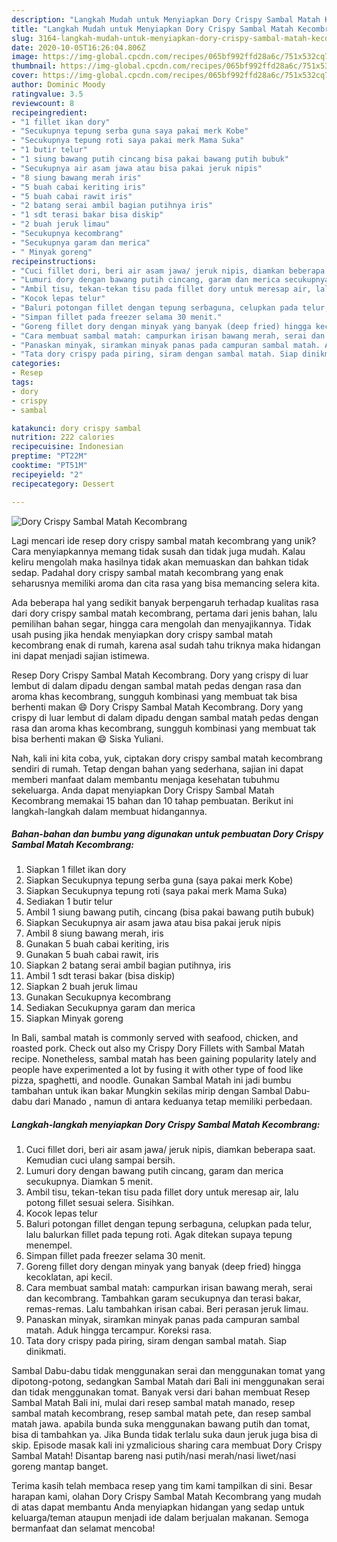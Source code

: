 ```yaml
---
description: "Langkah Mudah untuk Menyiapkan Dory Crispy Sambal Matah Kecombrang yang Lezat Sekali"
title: "Langkah Mudah untuk Menyiapkan Dory Crispy Sambal Matah Kecombrang yang Lezat Sekali"
slug: 3164-langkah-mudah-untuk-menyiapkan-dory-crispy-sambal-matah-kecombrang-yang-lezat-sekali
date: 2020-10-05T16:26:04.806Z
image: https://img-global.cpcdn.com/recipes/065bf992ffd28a6c/751x532cq70/dory-crispy-sambal-matah-kecombrang-foto-resep-utama.jpg
thumbnail: https://img-global.cpcdn.com/recipes/065bf992ffd28a6c/751x532cq70/dory-crispy-sambal-matah-kecombrang-foto-resep-utama.jpg
cover: https://img-global.cpcdn.com/recipes/065bf992ffd28a6c/751x532cq70/dory-crispy-sambal-matah-kecombrang-foto-resep-utama.jpg
author: Dominic Moody
ratingvalue: 3.5
reviewcount: 8
recipeingredient:
- "1 fillet ikan dory"
- "Secukupnya tepung serba guna saya pakai merk Kobe"
- "Secukupnya tepung roti saya pakai merk Mama Suka"
- "1 butir telur"
- "1 siung bawang putih cincang bisa pakai bawang putih bubuk"
- "Secukupnya air asam jawa atau bisa pakai jeruk nipis"
- "8 siung bawang merah iris"
- "5 buah cabai keriting iris"
- "5 buah cabai rawit iris"
- "2 batang serai ambil bagian putihnya iris"
- "1 sdt terasi bakar bisa diskip"
- "2 buah jeruk limau"
- "Secukupnya kecombrang"
- "Secukupnya garam dan merica"
- " Minyak goreng"
recipeinstructions:
- "Cuci fillet dori, beri air asam jawa/ jeruk nipis, diamkan beberapa saat. Kemudian cuci ulang sampai bersih."
- "Lumuri dory dengan bawang putih cincang, garam dan merica secukupnya. Diamkan 5 menit."
- "Ambil tisu, tekan-tekan tisu pada fillet dory untuk meresap air, lalu potong fillet sesuai selera. Sisihkan."
- "Kocok lepas telur"
- "Baluri potongan fillet dengan tepung serbaguna, celupkan pada telur, lalu balurkan fillet pada tepung roti. Agak ditekan supaya tepung menempel."
- "Simpan fillet pada freezer selama 30 menit."
- "Goreng fillet dory dengan minyak yang banyak (deep fried) hingga kecoklatan, api kecil."
- "Cara membuat sambal matah: campurkan irisan bawang merah, serai dan kecombrang. Tambahkan garam secukupnya dan terasi bakar, remas-remas. Lalu tambahkan irisan cabai. Beri perasan jeruk limau."
- "Panaskan minyak, siramkan minyak panas pada campuran sambal matah. Aduk hingga tercampur. Koreksi rasa."
- "Tata dory crispy pada piring, siram dengan sambal matah. Siap dinikmati."
categories:
- Resep
tags:
- dory
- crispy
- sambal

katakunci: dory crispy sambal 
nutrition: 222 calories
recipecuisine: Indonesian
preptime: "PT22M"
cooktime: "PT51M"
recipeyield: "2"
recipecategory: Dessert

---
```



![Dory Crispy Sambal Matah Kecombrang](https://img-global.cpcdn.com/recipes/065bf992ffd28a6c/751x532cq70/dory-crispy-sambal-matah-kecombrang-foto-resep-utama.jpg)

Lagi mencari ide resep dory crispy sambal matah kecombrang yang unik? Cara menyiapkannya memang tidak susah dan tidak juga mudah. Kalau keliru mengolah maka hasilnya tidak akan memuaskan dan bahkan tidak sedap. Padahal dory crispy sambal matah kecombrang yang enak seharusnya memiliki aroma dan cita rasa yang bisa memancing selera kita.

Ada beberapa hal yang sedikit banyak berpengaruh terhadap kualitas rasa dari dory crispy sambal matah kecombrang, pertama dari jenis bahan, lalu pemilihan bahan segar, hingga cara mengolah dan menyajikannya. Tidak usah pusing jika hendak menyiapkan dory crispy sambal matah kecombrang enak di rumah, karena asal sudah tahu triknya maka hidangan ini dapat menjadi sajian istimewa.

Resep Dory Crispy Sambal Matah Kecombrang. Dory yang crispy di luar lembut di dalam dipadu dengan sambal matah pedas dengan rasa dan aroma khas kecombrang, sungguh kombinasi yang membuat tak bisa berhenti makan 😄 Dory Crispy Sambal Matah Kecombrang. Dory yang crispy di luar lembut di dalam dipadu dengan sambal matah pedas dengan rasa dan aroma khas kecombrang, sungguh kombinasi yang membuat tak bisa berhenti makan 😄 Siska Yuliani.


Nah, kali ini kita coba, yuk, ciptakan dory crispy sambal matah kecombrang sendiri di rumah. Tetap dengan bahan yang sederhana, sajian ini dapat memberi manfaat dalam membantu menjaga kesehatan tubuhmu sekeluarga. Anda dapat menyiapkan Dory Crispy Sambal Matah Kecombrang memakai 15 bahan dan 10 tahap pembuatan. Berikut ini langkah-langkah dalam membuat hidangannya.

<!--inarticleads1-->

##### Bahan-bahan dan bumbu yang digunakan untuk pembuatan Dory Crispy Sambal Matah Kecombrang:

1. Siapkan 1 fillet ikan dory
1. Siapkan Secukupnya tepung serba guna (saya pakai merk Kobe)
1. Siapkan Secukupnya tepung roti (saya pakai merk Mama Suka)
1. Sediakan 1 butir telur
1. Ambil 1 siung bawang putih, cincang (bisa pakai bawang putih bubuk)
1. Siapkan Secukupnya air asam jawa atau bisa pakai jeruk nipis
1. Ambil 8 siung bawang merah, iris
1. Gunakan 5 buah cabai keriting, iris
1. Gunakan 5 buah cabai rawit, iris
1. Siapkan 2 batang serai ambil bagian putihnya, iris
1. Ambil 1 sdt terasi bakar (bisa diskip)
1. Siapkan 2 buah jeruk limau
1. Gunakan Secukupnya kecombrang
1. Sediakan Secukupnya garam dan merica
1. Siapkan  Minyak goreng


In Bali, sambal matah is commonly served with seafood, chicken, and roasted pork. Check out also my Crispy Dory Fillets with Sambal Matah recipe. Nonetheless, sambal matah has been gaining popularity lately and people have experimented a lot by fusing it with other type of food like pizza, spaghetti, and noodle. Gunakan Sambal Matah ini jadi bumbu tambahan untuk ikan bakar Mungkin sekilas mirip dengan Sambal Dabu-dabu dari Manado , namun di antara keduanya tetap memiliki perbedaan. 

<!--inarticleads2-->

##### Langkah-langkah menyiapkan Dory Crispy Sambal Matah Kecombrang:

1. Cuci fillet dori, beri air asam jawa/ jeruk nipis, diamkan beberapa saat. Kemudian cuci ulang sampai bersih.
1. Lumuri dory dengan bawang putih cincang, garam dan merica secukupnya. Diamkan 5 menit.
1. Ambil tisu, tekan-tekan tisu pada fillet dory untuk meresap air, lalu potong fillet sesuai selera. Sisihkan.
1. Kocok lepas telur
1. Baluri potongan fillet dengan tepung serbaguna, celupkan pada telur, lalu balurkan fillet pada tepung roti. Agak ditekan supaya tepung menempel.
1. Simpan fillet pada freezer selama 30 menit.
1. Goreng fillet dory dengan minyak yang banyak (deep fried) hingga kecoklatan, api kecil.
1. Cara membuat sambal matah: campurkan irisan bawang merah, serai dan kecombrang. Tambahkan garam secukupnya dan terasi bakar, remas-remas. Lalu tambahkan irisan cabai. Beri perasan jeruk limau.
1. Panaskan minyak, siramkan minyak panas pada campuran sambal matah. Aduk hingga tercampur. Koreksi rasa.
1. Tata dory crispy pada piring, siram dengan sambal matah. Siap dinikmati.


Sambal Dabu-dabu tidak menggunakan serai dan menggunakan tomat yang dipotong-potong, sedangkan Sambal Matah dari Bali ini menggunakan serai dan tidak menggunakan tomat. Banyak versi dari bahan membuat Resep Sambal Matah Bali ini, mulai dari resep sambal matah manado, resep sambal matah kecombrang, resep sambal matah pete, dan resep sambal matah jawa. apabila bunda suka menggunakan bawang putih dan tomat, bisa di tambahkan ya. Jika Bunda tidak terlalu suka daun jeruk juga bisa di skip. Episode masak kali ini yzmalicious sharing cara membuat Dory Crispy Sambal Matah! Disantap bareng nasi putih/nasi merah/nasi liwet/nasi goreng mantap banget. 

Terima kasih telah membaca resep yang tim kami tampilkan di sini. Besar harapan kami, olahan Dory Crispy Sambal Matah Kecombrang yang mudah di atas dapat membantu Anda menyiapkan hidangan yang sedap untuk keluarga/teman ataupun menjadi ide dalam berjualan makanan. Semoga bermanfaat dan selamat mencoba!
